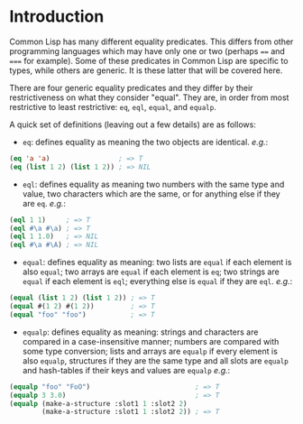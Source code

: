 # Introduction

Common Lisp has many different equality predicates.
This differs from other programming languages which may have only one or two (perhaps `==` and `===` for example).
Some of these predicates in Common Lisp are specific to types, while others are generic.
It is these latter that will be covered here.

There are four generic equality predicates and they differ by their restrictiveness on what they consider "equal".
They are, in order from most restrictive to least restrictive: `eq`, `eql`, `equal`, and `equalp`.

A quick set of definitions (leaving out a few details) are as follows:

- `eq`: defines equality as meaning the two objects are identical.
  _e.g._:

```lisp
(eq 'a 'a)                 ; => T
(eq (list 1 2) (list 1 2)) ; => NIL
```

- `eql`: defines equality as meaning two numbers with the same type and value, two characters which are the same,
  or for anything else if they are `eq`.
  _e.g._:

```lisp
(eql 1 1)     ; => T
(eql #\a #\a) ; => T
(eql 1 1.0)   ; => NIL
(eql #\a #\A) ; => NIL
```

- `equal`: defines equality as meaning: two lists are `equal` if each element is also `equal`; two arrays are `equal` if each element is `eq`; two strings are `equal` if each element is `eql`; everything else is `equal` if they are `eql`.
  _e.g._:

```lisp
(equal (list 1 2) (list 1 2)) ; => T
(equal #(1 2) #(1 2))         ; => T
(equal "foo" "foo")           ; => T
```

- `equalp`: defines equality as meaning: strings and characters are compared in a case-insensitive manner; numbers are compared with some type conversion; lists and arrays are `equalp` if every element is also `equalp`, structures if they are the same type and all slots are `equalp` and hash-tables if their keys and values are `equalp`
  _e.g._:

```lisp
(equalp "foo" "FoO")                          ; => T
(equalp 3 3.0)                                ; => T
(equalp (make-a-structure :slot1 1 :slot2 2) 
        (make-a-structure :slot1 1 :slot2 2)) ; => T
```

